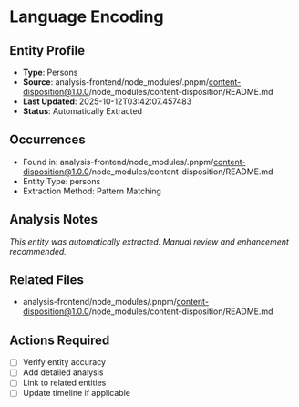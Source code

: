 # Language Encoding

## Entity Profile
- **Type**: Persons
- **Source**: analysis-frontend/node_modules/.pnpm/content-disposition@1.0.0/node_modules/content-disposition/README.md
- **Last Updated**: 2025-10-12T03:42:07.457483
- **Status**: Automatically Extracted

## Occurrences
- Found in: analysis-frontend/node_modules/.pnpm/content-disposition@1.0.0/node_modules/content-disposition/README.md
- Entity Type: persons
- Extraction Method: Pattern Matching

## Analysis Notes
*This entity was automatically extracted. Manual review and enhancement recommended.*

## Related Files
- analysis-frontend/node_modules/.pnpm/content-disposition@1.0.0/node_modules/content-disposition/README.md

## Actions Required
- [ ] Verify entity accuracy
- [ ] Add detailed analysis
- [ ] Link to related entities
- [ ] Update timeline if applicable
